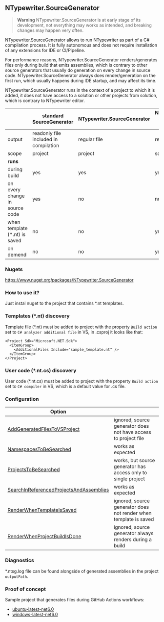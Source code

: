 ## NTypewriter.SourceGenerator

> **Warning**
> NTypewriter.SourceGenerator is at early stage of its development, not everything may works as intended, and breaking changes may happen very often.

NTypewriter.SourceGenerator allows to run NTypewriter as part of a C# compilation process. It is fully autonomous and does not require installation of any extensions for IDE or CI/Pipeline.

For performance reasons, NTypewriter.SourceGenerator renders/generates files only during build that emits assemblies, which is contrary to other source generators that usually do generation on every change in source code. NTypewriter.SourceGenerator always does render/generation on the first run, which usually happens during IDE startup, and may affect its time.

NTypewriter.SourceGenerator runs in the context of a project to which it is added, it does not have access to a solution or other projects from solution, which is contrary to NTypewriter editor.


&nbsp;| standard SourceGenerator | NTypewriter.SourceGenerator | NTypewriter editor for VS
--|--|--|--
output | readonly file included in compilation | regular file | regular file
scope | project | project | solution
**runs** |
during build | yes | yes | yes (opt-in)
on every change in source code | yes | no | no
when template (*.nt) is saved | no | no | yes (opt-in)
on demend | no| no | yes

### Nugets

https://www.nuget.org/packages/NTypewriter.SourceGenerator

### How to use it?

Just instal nuget to the project that contains *.nt templates.

### Templates (*.nt) discovery 

Template file (*.nt) must be added to project with the property `Build action` set to `C# analyzer additional file` in VS, in .csproj it looks like that:

```
<Project Sdk="Microsoft.NET.Sdk">
  <ItemGroup>
    <AdditionalFiles Include="sample_template.nt" />   
  </ItemGroup>
</Project>
```


### User code (*.nt.cs) discovery

User code (*.nt.cs) must be added to project with the property `Build action` set to `C# compiler` in VS, which is a default value for .cs file.


### Configuration

Option | &nbsp;  
--|--
[AddGeneratedFilesToVSProject](Configuration.md#AddGeneratedFilesToVSProject) | ignored, source generator does not have access to project file
[NamespacesToBeSearched](Configuration.md#NamespacesToBeSearched) | works as expected
[ProjectsToBeSearched](Configuration.md#ProjectsToBeSearched) | works, but source generator has access only to single project
[SearchInReferencedProjectsAndAssemblies](Configuration.md#SearchInReferencedProjectsAndAssemblies) | works as expected
[RenderWhenTemplateIsSaved](Configuration.md#renderwhentemplateissaved)| ignored, source generator does not render when template is saved
[RenderWhenProjectBuildIsDone](Configuration.md#RenderWhenProjectBuildIsDone)| ignored, source generator always renders during a build

### Diagnostics

*.ntsg.log file can be found alongside of generated assemblies in the project `outputPath`.

### Proof of concept

Sample project that generates files during GitHub Actions workflows:

- [ubuntu-latest-net6.0](https://github.com/NeVeSpl/NTypewriter.SourceGenerator.Examples/actions/runs/3720791541)
- [windows-latest-net6.0](https://github.com/NeVeSpl/NTypewriter.SourceGenerator.Examples/actions/runs/3720791546)
